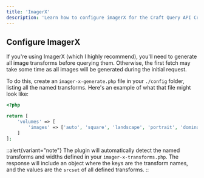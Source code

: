 ```yaml
---
title: 'ImagerX'
description: 'Learn how to configure imagerX for the Craft Query API Craft CMS plugin.'
---
```


## Configure ImagerX
If you're using ImagerX (which I highly recommend), you'll need to generate all image transforms before querying them. 
Otherwise, the first fetch may take some time as all images will be generated during the initial request.

To do this, create an `imager-x-generate.php` file in your `./config` folder, listing all the named transforms. Here's an example of what that file might look like:


```php [imager-x-generate.php]
<?php

return [
    'volumes' => [
        'images' => ['auto', 'square', 'landscape', 'portrait', 'dominantColor'],
    ]
];
```

::alert{variant="note"}
The plugin will automatically detect the named transforms and widths defined in your `imager-x-transforms.php`. The response will include an object where the keys are the transform names, and the values are the `srcset` of all defined transforms.
::
